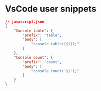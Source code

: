 # VsCode user snippets
```json
// javascript.json
{
	"Console table": {
		"prefix": "table",
		"body": [
			"console.table({$1});"
		]
	},
	"Console count": {
		"prefix": "count",
		"body": [
			"console.count('$1');"
		]
	}
}
```
